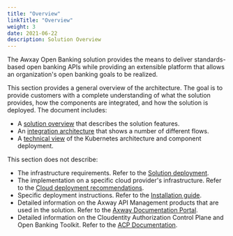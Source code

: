```yaml
---
title: "Overview"
linkTitle: "Overview"
weight: 3
date: 2021-06-22
description: Solution Overview
---
```


The Awxay Open Banking solution provides the means to deliver standards-based open banking APIs while providing an extensible platform that allows an organization's open banking goals to be realized.

This section provides a general overview of the architecture. The goal is to provide customers with a complete understanding of what the solution provides, how the components are integrated, and how the solution is deployed. The document includes:

* A [solution overview](/docs/overview/solution) that describes the solution features.
* An [integration architecture](/docs/overview/integration) that shows a number of different flows.
* A [technical view](/docs/overview/technical) of the Kubernetes architecture and component deployment.

This section does not describe:

* The infrastructure requirements. Refer to the [Solution deployment](/docs/deployment/prerequisites).
* The implementation on a specific cloud provider's infrastructure. Refer to the [Cloud deployment recommendations](/docs/deployment/prerequisites#cloud-deployment-recommendations).
* Specific deployment instructions. Refer to the [Installation guide](/docs/deployment/installation).
* Detailed information on the Axway API Management products that are used in the solution. Refer to the [Axway Documentation Portal](https://docs.axway.com/category/apim).
* Detailed information on the Cloudentity Authorization Control Plane and Open Banking Toolkit. Refer to the [ACP Documentation](https://docs.authorization.cloudentity.com/).
